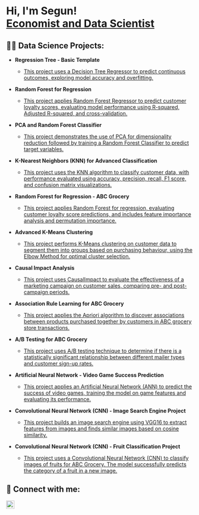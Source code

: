 <h1>Hi, I'm Segun! <br/><a href="https://github.com/bolarinwathompson">Economist and Data Scientist</a></h1>

<h2>👨‍💻 Data Science Projects:</h2>

- <b>Regression Tree - Basic Template</b>
  - [This project uses a Decision Tree Regressor to predict continuous outcomes, exploring model accuracy and overfitting.](https://github.com/bolarinwathompson/project11)
- <b>Random Forest for Regression</b>
  - [This project applies Random Forest Regressor to predict customer loyalty scores, evaluating model performance using R-squared, Adjusted R-squared, and cross-validation.](https://github.com/bolarinwathompson/Random-Forest-for-Regression)
- <b>PCA and Random Forest Classifier</b>
  - [This project demonstrates the use of PCA for dimensionality reduction followed by training a Random Forest Classifier to predict target variables.](https://github.com/bolarinwathompson/project3)
- <b>K-Nearest Neighbors (KNN) for Advanced Classification</b>
  - [This project uses the KNN algorithm to classify customer data, with performance evaluated using accuracy, precision, recall, F1 score, and confusion matrix visualizations.](https://github.com/bolarinwathompson/project5)
- <b>Random Forest for Regression - ABC Grocery</b>
  - [This project applies Random Forest for regression, evaluating customer loyalty score predictions, and includes feature importance analysis and permutation importance.](https://github.com/bolarinwathompson/project6)
- <b>Advanced K-Means Clustering</b>
  - [This project performs K-Means clustering on customer data to segment them into groups based on purchasing behaviour, using the Elbow Method for optimal cluster selection.](https://github.com/bolarinwathompson/K-Means-Clustering-Project)
- <b>Causal Impact Analysis</b>
  - [This project uses CausalImpact to evaluate the effectiveness of a marketing campaign on customer sales, comparing pre- and post-campaign periods.](https://github.com/bolarinwathompson/Causal-impact-analysis-project)
- <b>Association Rule Learning for ABC Grocery</b>
  - [This project applies the Apriori algorithm to discover associations between products purchased together by customers in ABC grocery store transactions.](https://github.com/bolarinwathompson/Association-Rule-Learning-Project- )
- <b>A/B Testing for ABC Grocery</b>
  - [This project uses A/B testing technique to determine if there is a statistically significant relationship between different mailer types and customer sign-up rates.](https://github.com/bolarinwathompson/A-B-Testing-Project-)

- <b>Artificial Neural Network - Video Game Success Prediction</b>
  - [This project applies an Artificial Neural Network (ANN) to predict the success of video games, training the model on game features and evaluating its performance.](https://github.com/bolarinwathompson/Artificial-Neural-Network-Project)

- <b>Convolutional Neural Network (CNN) - Image Search Engine Project</b>
  - [This project builds an image search engine using VGG16 to extract features from images and finds similar images based on cosine similarity.](https://github.com/bolarinwathompson/Convolutional-Neural-Network1)
   
- <b>Convolutional Neural Network (CNN) - Fruit Classification Project</b>
  - [This project uses a Convolutional Neural Network (CNN) to classify images of fruits for ABC Grocery. The model successfully predicts the category of a fruit in a new image.](https://github.com/bolarinwathompson/Convolutional-Neural-Network-) 

<h2> 🤳 Connect with me:</h2>

[<img align="left" alt="SegunBolarinwa | LinkedIn" width="22px" src="https://cdn.jsdelivr.net/npm/simple-icons@v3/icons/linkedin.svg" />][linkedin]

[linkedin]: https://www.linkedin.com/in/segun-bolarinwa/

<!--
**bolarinwathompson/bolarinwathompson** is a ✨ _special_ ✨ repository because its `README.md` (this file) appears on your GitHub profile.

Here are some ideas to get you started:

- 🔭 I’m currently working on ...
- 🌱 I’m currently learning ...
- 👯 I’m looking to collaborate on ...
- 🤔 I’m looking for help with ...
- 💬 Ask me about ...
- 📫 How to reach me: ...
- 😄 Pronouns: ...
- ⚡ Fun fact: ...
-->
